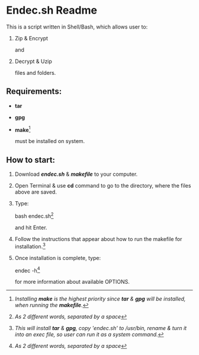 # Endec.sh Readme

This is a script written in Shell/Bash, which allows user to:

1. Zip & Encrypt

   and

2. Decrypt & Uzip

   files and folders.

## Requirements:

- **tar**
- **gpg** 
- **make**[^3]

  must be installed on system.

## How to start:

1. Download ***endec.sh*** & ***makefile*** to your computer.

2. Open Terminal & use **cd** command to go to the directory, where the files above are saved.

3. Type: 

   bash endec.sh[^1]

   and hit Enter.

4. Follow the instructions that appear about how to run the makefile for installation.[^2]

5. Once installation is complete, type:

   endec -h[^1]

   for more information about available OPTIONS.

[^1]: *As 2 different words, separated by a space*

[^2]: *This will install **tar** & **gpg**, copy 'endec.sh' to /usr/bin, rename & turn it into an exec file, so user can run it as a system command.*

[^3]: *Installing ***make*** is the highest priority since ***tar*** & ***gpg*** will be installed, when running the ***makefile***.*
